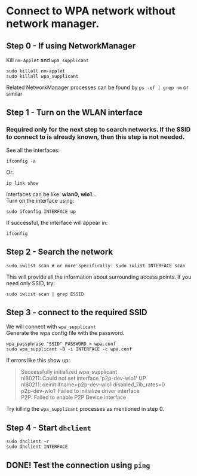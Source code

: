 # Connect to WPA network without network manager.
## Step 0 - If using NetworkManager
Kill `nm-applet` and `wpa_supplicant`
```
sudo killall nm-applet
sudo killall wpa_supplicant
```
Related NetworkManager processes can be found by `ps -ef | grep nm` or similar
## Step 1 - Turn on the WLAN interface
### Required only for the next step to search networks. If the SSID to connect to is already known, then this step is not needed.
See all the interfaces:
```
ifconfig -a
```
Or:
```
ip link show
```
Interfaces can be like: <b>wlan0</b>, <b>wlo1</b>...  
Turn on the interface using:
```
sudo ifconfig INTERFACE up
```
If successful, the interface will appear in:
```
ifconfig
```
## Step 2 - Search the network
```
sudo iwlist scan # or more specifically: sudo iwlist INTERFACE scan
```
This will provide all the information about surrounding access points. If you need only SSID, try:
```
sudo iwlist scan | grep ESSID
```
## Step 3 - connect to the required SSID
We will connect with `wpa_supplicant`  
Generate the wpa config file with the password.
```
wpa_passphrase "SSID" PASSWORD > wpa.conf
sudo wpa_supplicant -B -i INTERFACE -c wpa.conf
```
If errors like this show up:
> Successfully initialized wpa_supplicant  
> nl80211: Could not set interface 'p2p-dev-wlo1' UP  
> nl80211: deinit ifname=p2p-dev-wlo1 disabled_11b_rates=0  
> p2p-dev-wlo1: Failed to initialize driver interface  
> P2P: Failed to enable P2P Device interface  

Try killing the `wpa_supplicant` processes as mentioned in step 0.
## Step 4 - Start `dhclient`
```
sudo dhclient -r
sudo dhclient INTERFACE
```
## DONE! Test the connection using `ping`
